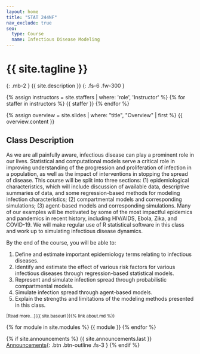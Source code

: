 ```yaml
---
layout: home
title: "STAT 244NF"
nav_exclude: true
seo:
  type: Course
  name: Infectious Disease Modeling
---
```


# {{ site.tagline }}
{: .mb-2 }
{{ site.description }}
{: .fs-6 .fw-300 }

{% assign instructors = site.staffers | where: 'role', 'Instructor' %}
{% for staffer in instructors %}
{{ staffer }}
{% endfor %}

{% assign overview = site.slides | where: "title", "Overview" | first %}
{{ overview.content }}

## Class Description

As we are all painfully aware, infectious disease can play a prominent role in our lives. Statistical and computational models serve a critical role in improving understanding of the progression and proliferation of infection in a population, as well as the impact of interventions in stopping the spread of disease. This course will be split into three sections: (1) epidemiological characteristics, which will include discussion of available data, descriptive summaries of data, and some regression-based methods for modeling infection characteristics; (2) compartmental models and corresponding simulations; (3) agent-based models and corresponding simulations. Many of our examples will be motivated by some of the most impactful epidemics and pandemics in recent history, including HIV/AIDS, Ebola, Zika, and COVID-19. We will make regular use of R statistical software in this class and work up to simulating infectious disease dynamics.

By the end of the course, you will be able to:

1. Define and estimate important epidemiology terms relating to infectious diseases.
2. Identify and estimate the effect of various risk factors for various infectious diseases through regression-based statistical models.
3. Represent and simulate infection spread through probabilistic compartmental models.
5. Simulate infection spread through agent-based models.
6. Explain the strengths and limitations of the modeling methods presented in this class.


<small>[Read more...]({{ site.baseurl }}{% link about.md %})</small>

{% for module in site.modules %}
{{ module }}
{% endfor %}


{% if site.announcements %}
{{ site.announcements.last }}
[Announcements](announcements.md){: .btn .btn-outline .fs-3 }
{% endif %}